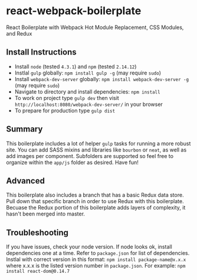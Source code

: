 # react-webpack-boilerplate
React Boilerplate with Webpack Hot Module Replacement, CSS Modules, and Redux

## Install Instructions

- Install `node` (tested `4.3.1`) and `npm` (tested `2.14.12`)
- Instlal `gulp` globally: `npm install gulp -g` (may require `sudo`)
- Install `webpack-dev-server` globally: `npm install webpack-dev-server -g` (may require `sudo`)
- Navigate to directory and install dependencies: `npm install`
- To work on project type `gulp dev` then visit `http://localhost:8080/webpack-dev-server/` in your browser
- To prepare for production type `gulp dist`

## Summary

This boilerplate includes a lot of helper `gulp` tasks for running a more robust site. You can add SASS mixins and libraries like `bourbon` or `neat`, as well as add images per component. Subfolders are supported so feel free to organize within the `app/js` folder as desired. Have fun!

## Advanced

This boilerplate also includes a branch that has a basic Redux data store. Pull down that specific branch in order to use Redux with this boilerplate. Becuase the Redux portion of this boilerplate adds layers of complexity, it hasn't been merged into master.

## Troubleshooting

If you have issues, check your node version. If node looks ok, install dependencies one at a time. Refer to `package.json` for list of dependencies. Instlal with correct version in this format: `npm install package-name@x.x.x` where x.x.x is the listed version number in `package.json`. For example: `npm install react-dom@0.14.7`
